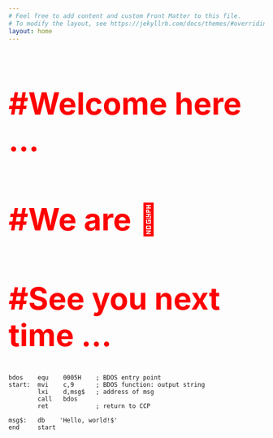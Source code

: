 ```yaml
---
# Feel free to add content and custom Front Matter to this file.
# To modify the layout, see https://jekyllrb.com/docs/themes/#overriding-theme-defaults
layout: home
---
```


<link rel="stylesheet" href="/assets/css/style.css">

<h1 style="font-size: 60; font-weight: bold; color: red;">#Welcome here ...</h1>
<h1 style="font-size: 60; font-weight: bold; color: red;">#We are 🚧 </h1>
<h1 style="font-size: 60; font-weight: bold; color: red;">#See you next time ...</h1>


```
bdos    equ    0005H    ; BDOS entry point
start:  mvi    c,9      ; BDOS function: output string
        lxi    d,msg$   ; address of msg
        call   bdos
        ret             ; return to CCP
  
msg$:   db    'Hello, world!$'
end     start
```

